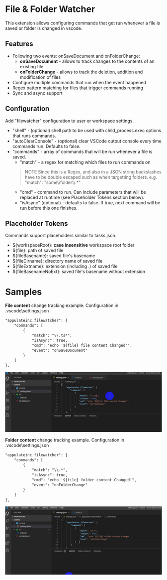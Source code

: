 # File & Folder Watcher

This extension allows configuring commands that get run whenever a file is saved or folder is changed in vscode.

## Features
* Following two events: onSaveDocument and onFolderChange:
    * **onSaveDocument** - allows to track changes to the contents of an existing file
    * **onFolderChange** - allows to track the deletion, addition and modification of files
* Configure multiple commands that run when the event happened
* Regex pattern matching for files that trigger commands running
* Sync and async support

## Configuration
Add "filewatcher" configuration to user or workspace settings.
* "shell" - (optional) shell path to be used with child_process.exec options that runs commands.
* "autoClearConsole" - (optional) clear VSCode output console every time commands run. Defaults to false.
* "commands" - array of commands that will be run whenever a file is saved.
  * "match" - a regex for matching which files to run commands on
  > NOTE Since this is a Regex, and also in a JSON string backslashes have to be double escaped such as when targetting folders. e.g. "match": "some\\\\folder\\\\.*"
  * "cmd" - command to run. Can include parameters that will be replaced at runtime (see Placeholder Tokens section below).
  * "isAsync" (optional) - defaults to false. If true, next command will be run before this one finishes.

## Placeholder Tokens
Commands support placeholders similar to tasks.json.

* ${workspaceRoot}: **case insensitive** workspace root folder
* ${file}: path of saved file
* ${fileBasename}: saved file's basename
* ${fileDirname}: directory name of saved file
* ${fileExtname}: extension (including .) of saved file
* ${fileBasenameNoExt}: saved file's basename without extension

Samples
=========

**File content** change tracking example.
    Configuration in \.vscode\settings.json

    "appulateinc.filewatcher": {
		"commands": [
			{
				"match": "\\.ts*",
				"isAsync": true,
				"cmd": "echo '${file} file content Changed'",
				"event": "onSaveDocument"
			}		
		]
	},

![ screencast ](https://raw.githubusercontent.com/spostolsky/fileWatcher/master/icons/fileChange.gif)

**Folder content** change tracking example.
    Configuration in \.vscode\settings.json

    "appulateinc.filewatcher": {
		"commands": [
			{
				"match": "\\.*",
				"isAsync": true,
				"cmd": "echo '${file} folder content Changed'",
				"event": "onFolderChange"
			}		
		]
	},

![ screencast ](https://raw.githubusercontent.com/spostolsky/fileWatcher/master/icons/folderChange.gif)

